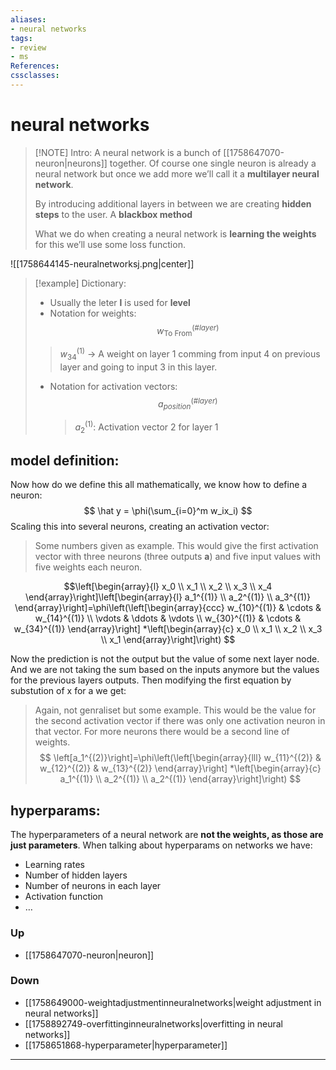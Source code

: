 ```yaml
---
aliases:
- neural networks
tags:
- review
- ms
References:
cssclasses:
---
```

# neural networks

> [!NOTE] Intro: 
> A neural network is a bunch of [[1758647070-neuron|neurons]] together. Of course one single neuron is already a neural network but once we add more we’ll call it a **multilayer neural network**.
> 
> By introducing additional layers in between we are creating **hidden steps** to the user. A **blackbox method**
> 
> What we do when creating a neural network is **learning the weights** for this we’ll use some loss function.  

![[1758644145-neuralnetworksj.png|center]]


> [!example] Dictionary:
> - Usually the leter **l** is used for **level**
> - Notation for weights:
>  $$
> 	w^{(\#layer)}_{\text{To From}}
>   $$
>> $w^{(1)}_{34}$ → A weight on layer 1 comming from input 4 on previous layer and going to input 3 in this layer.
>
> - Notation for activation vectors:
>   $$
>   a^{(\#layer)}_{position}
>   $$
>   >$a^{(1)}_{2}$: Activation vector 2 for layer 1

## model definition:
Now how do we define this all mathematically, we know how to define a neuron: 
$$
\hat y = \phi(\sum_{i=0}^m w_ix_i)
$$
Scaling this into several neurons, creating an activation vector: 
> Some numbers given as example. This would give the first activation vector with three neurons (three outputs **a**) and five input values with five weights each neuron.

$$\left[\begin{array}{l}
x_0 \\
x_1 \\
x_2 \\
x_3 \\
x_4
\end{array}\right]\left[\begin{array}{l}
a_1^{(1)} \\
a_2^{(1)} \\
a_3^{(1)}
\end{array}\right]=\phi\left(\left[\begin{array}{ccc}
w_{10}^{(1)} & \cdots & w_{14}^{(1)} \\
\vdots & \ddots & \vdots \\
w_{30}^{(1)} & \cdots & w_{34}^{(1)}
\end{array}\right] *\left[\begin{array}{c}
x_0 \\
x_1 \\
x_2 \\
x_3 \\
x_1
\end{array}\right]\right)
$$

Now the prediction is not the output but the value of some next layer node. And we are not taking the sum based on the inputs anymore but the values for the previous layers outputs.
Then modifying the first equation by substution of x for a we get:

> Again, not genraliset but some example. This would be the value for the second activation vector if there was only one activation neuron in that vector. For more neurons there would be a second line of weights.
$$
\left[a_1^{(2)}\right]=\phi\left(\left[\begin{array}{lll}
w_{11}^{(2)} & w_{12}^{(2)} & w_{13}^{(2)}
\end{array}\right] *\left[\begin{array}{c}
a_1^{(1)} \\
a_2^{(1)} \\
a_2^{(1)}
\end{array}\right]\right)
$$
## hyperparams:
The hyperparameters of a neural network are **not the weights, as those are just parameters**. When talking about hyperparams on networks we have: 
- Learning rates
- Number of hidden layers
- Number of neurons in each layer
- Activation function 
- …

### Up
- [[1758647070-neuron|neuron]]
### Down
- [[1758649000-weightadjustmentinneuralnetworks|weight adjustment in neural networks]]
- [[1758892749-overfittinginneuralnetworks|overfitting in neural networks]]
- [[1758651868-hyperparameter|hyperparameter]] 
***
